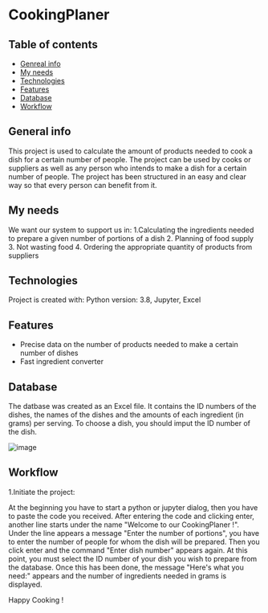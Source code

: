 # CookingPlaner
## Table of contents 
* [Genreal info](#general-info)
* [My needs](#my-needs)
* [Technologies](#technologies)
* [Features](#features)
* [Database](#database)
* [Workflow](#workflow)
## General info
This project is used to calculate the amount of products needed to cook a dish for a certain number of people. 
The project can be used by cooks or suppliers as well as any person who intends to make a dish for a certain number of people. 
The project has been structured in an easy and clear way so that every person can benefit from it.
## My needs
We want our system to support us in:
1.Calculating the ingredients needed to prepare a given number of portions of a dish
2. Planning of food supply
3. Not wasting food
4. Ordering the appropriate quantity of products from suppliers
## Technologies
Project is created with:
Python version: 3.8, Jupyter, Excel 
## Features
* Precise data on the number of products needed to make a certain number of dishes
* Fast ingredient converter
## Database
The datbase was created as an Excel file. It contains the ID numbers of the dishes, the names of the dishes and the amounts of each ingredient (in  grams) per serving. To choose a dish, you should imput the ID number of the dish.

![image](https://user-images.githubusercontent.com/94456351/144229752-34b43446-7515-4b1b-a231-67cb3b5ffad8.png)

## Workflow
1.Initiate the project:

At the beginning you have to start a python or jupyter dialog, then you have to paste the code you received.
After entering the code and clicking enter, another line starts under the name "Welcome to our CookingPlaner !". Under the line appears a message "Enter the number of portions", you have to enter the number of people for whom the dish will be prepared. Then you click enter and the command "Enter dish number" appears again. At this point, you must select the ID number of your dish you wish to prepare from the database. Once this has been done, the message "Here's what you need:" appears and the number of ingredients needed in grams is displayed.


Happy Cooking ! 
